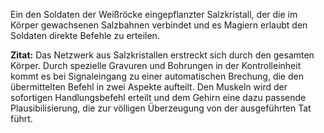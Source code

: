  
Ein den Soldaten der Weißröcke eingepflanzter Salzkristall, der die im Körper gewachsenen Salzbahnen verbindet und es Magiern erlaubt den Soldaten direkte Befehle zu erteilen.

**Zitat:** Das Netzwerk aus Salzkristallen erstreckt sich durch den gesamten Körper. Durch spezielle Gravuren und Bohrungen in der Kontrolleinheit kommt es bei Signaleingang zu einer automatischen Brechung, die den übermittelten Befehl in zwei Aspekte aufteilt. Den Muskeln wird der sofortigen Handlungsbefehl erteilt und dem Gehirn eine dazu passende Plausibilisierung, die zur völligen Überzeugung von der ausgeführten Tat führt.
